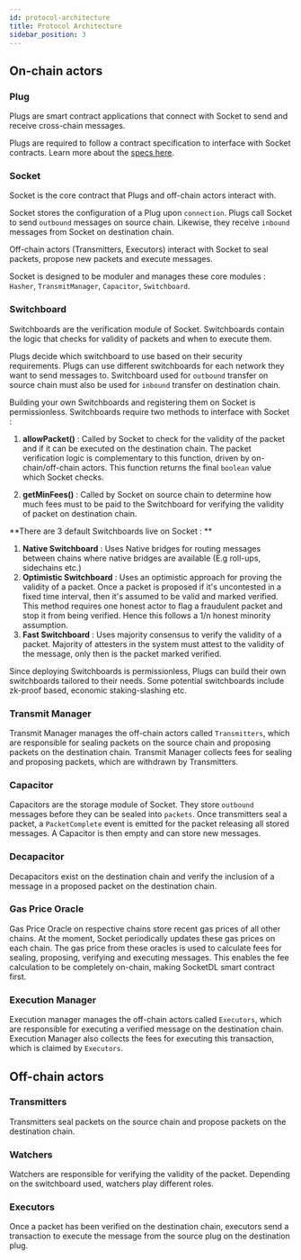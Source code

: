 ```yaml
---
id: protocol-architecture
title: Protocol Architecture
sidebar_position: 3
---
```


<!-- PAGE STATUS : MOSTLY DONE. NEEDS FEW CHANGES BEFORE REVIEW -->

## On-chain actors 


### Plug 
Plugs are smart contract applications that connect with Socket to send and receive cross-chain messages.

Plugs are required to follow a contract specification to interface with Socket contracts. Learn more about the [specs here](../Build-on-SocketDL/getting-started.md).


### Socket 

Socket is the core contract that Plugs and off-chain actors interact with.

Socket stores the configuration of a Plug upon `connection`. Plugs call Socket to send `outbound` messages on source chain. Likewise, they receive `inbound` messages from Socket on destination chain.

Off-chain actors (Transmitters, Executors) interact with Socket to seal packets, propose new packets and execute messages.

Socket is designed to be moduler and manages these core modules : `Hasher`, `TransmitManager`, `Capacitor`, `Switchboard`.


### Switchboard 

Switchboards are the verification module of Socket. Switchboards contain the logic that checks for validity of packets and when to execute them.

Plugs decide which switchboard to use based on their security requirements. Plugs can use different switchboards for each network they want to send messages to. Switchboard used for `outbound` transfer on source chain must also be used for `inbound` transfer on destination chain.

Building your own Switchboards and registering them on Socket is permissionless. Switchboards require two methods to interface with Socket : 
1. **allowPacket()** : Called by Socket to check for the validity of the packet and if it can be executed on the destination chain. The packet verification logic is complementary to this function, driven by on-chain/off-chain actors. This function returns the final `boolean` value which Socket checks.

2. **getMinFees()** : Called by Socket on source chain to determine how much fees must to be paid to the Switchboard for verifying the validity of packet on destination chain.

<!-- WIP : This must follow ISwitchboard. Also need to add rest of functions here. This is important !!! -->

**There are 3 default Switchboards live on Socket : **
1. **Native Switchboard** : Uses Native bridges for routing messages between chains where native bridges are available (E.g roll-ups, sidechains etc.)
2. **Optimistic Switchboard** : Uses an optimistic approach for proving the validity of a packet. Once a packet is proposed if it's uncontested in a fixed time interval, then it's assumed to be valid and marked verified. This method requires one honest actor to flag a fraudulent packet and stop it from being verified. Hence this follows a 1/n honest minority assumption.
3. **Fast Switchboard** : Uses majority consensus to verify the validity of a packet. Majority of attesters in the system must attest to the validity of the message, only then is the packet marked verified.

Since deploying Switchboards is permissionless, Plugs can build their own switchboards tailored to their needs. Some potential switchboards include zk-proof based, economic staking-slashing etc. 

### Transmit Manager 

Transmit Manager manages the off-chain actors called `Transmitters`, which are responsible for sealing packets on the source chain and proposing packets on the destination chain. Transmit Manager collects fees for sealing and proposing packets, which are withdrawn by Transmitters.


### Capacitor 
Capacitors are the storage module of Socket. They store `outbound` messages before they can be sealed into `packets`. Once transmitters seal a packet, a `PacketComplete` event is emitted for the packet releasing all stored messages. A Capacitor is then empty and can store new messages.

### Decapacitor 
Decapacitors exist on the destination chain and verify the inclusion of a message in a proposed packet on the destination chain.


### Gas Price Oracle 
Gas Price Oracle on respective chains store recent gas prices of all other chains. At the moment, Socket periodically updates these gas prices on each chain. The gas price from these oracles is used to calculate fees for sealing, proposing, verifying and executing messages. This enables the fee calculation to be completely on-chain, making SocketDL smart contract first.

### Execution Manager 
Execution manager manages the off-chain actors called `Executors`, which are responsible for executing a verified message on the destination chain. Execution Manager also collects the fees for executing this transaction, which is claimed by `Executors`.


## Off-chain actors 

### Transmitters 
Transmitters seal packets on the source chain and propose packets on the destination chain.


### Watchers 
Watchers are responsible for verifying the validity of the packet. Depending on the switchboard used, watchers play different roles.


### Executors 
Once a packet has been verified on the destination chain, executors send a transaction to execute the message from the source plug on the destination plug.

